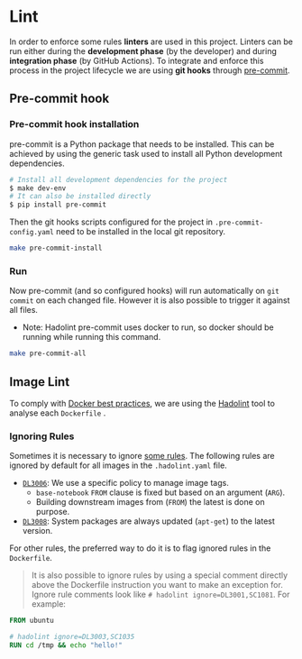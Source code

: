 # Lint

In order to enforce some rules **linters** are used in this project.
Linters can be run either during the **development phase** (by the developer) and during **integration phase** (by GitHub Actions).
To integrate and enforce this process in the project lifecycle we are using **git hooks** through [pre-commit][pre-commit].

## Pre-commit hook

### Pre-commit hook installation

pre-commit is a Python package that needs to be installed.
This can be achieved by using the generic task used to install all Python development dependencies.

```sh
# Install all development dependencies for the project
$ make dev-env
# It can also be installed directly
$ pip install pre-commit
```

Then the git hooks scripts configured for the project in `.pre-commit-config.yaml` need to be installed in the local git repository.

```sh
make pre-commit-install
```

### Run

Now pre-commit (and so configured hooks) will run automatically on `git commit` on each changed file.
However it is also possible to trigger it against all files.

- Note: Hadolint pre-commit uses docker to run, so docker should be running while running this command.

```sh
make pre-commit-all
```

## Image Lint

To comply with [Docker best practices][dbp], we are using the [Hadolint][hadolint] tool to analyse each `Dockerfile` .

### Ignoring Rules

Sometimes it is necessary to ignore [some rules][rules].
The following rules are ignored by default for all images in the `.hadolint.yaml` file.

- [`DL3006`][DL3006]: We use a specific policy to manage image tags.
  - `base-notebook` `FROM` clause is fixed but based on an argument (`ARG`).
  - Building downstream images from (`FROM`) the latest is done on purpose.
- [`DL3008`][DL3008]: System packages are always updated (`apt-get`) to the latest version.

For other rules, the preferred way to do it is to flag ignored rules in the `Dockerfile`.

> It is also possible to ignore rules by using a special comment directly above the Dockerfile instruction you want to make an exception for. Ignore rule comments look like `# hadolint ignore=DL3001,SC1081`. For example:

```dockerfile
FROM ubuntu

# hadolint ignore=DL3003,SC1035
RUN cd /tmp && echo "hello!"
```

[hadolint]: https://github.com/hadolint/hadolint
[dbp]: https://docs.docker.com/develop/develop-images/dockerfile_best-practices
[rules]: https://github.com/hadolint/hadolint#rules
[DL3006]: https://github.com/hadolint/hadolint/wiki/DL3006
[DL3008]: https://github.com/hadolint/hadolint/wiki/DL3008
[pre-commit]: https://pre-commit.com/
